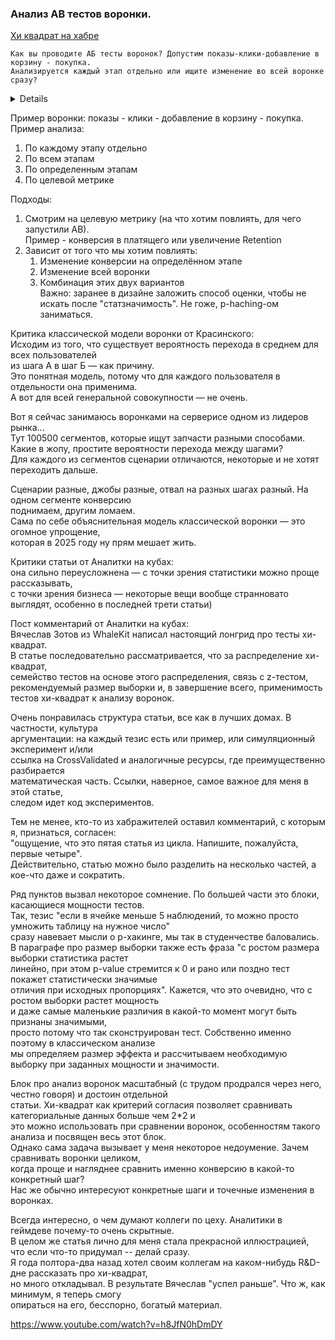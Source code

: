 ### Анализ АВ тестов воронки.

[Хи квадрат  на хабре](https://habr.com/ru/companies/mygames/articles/677074/)  

    Как вы проводите АБ тесты воронок? Допустим показы-клики-добавление в корзину - покупка.
    Анализируется каждый этап отдельно или ищите изменение во всей воронке сразу?
<details>
  
1. В статье неверно предполагается считать конверсию — на практике реальная конверсия   
   по когортам новых, старых и по устройствам будет другая.   
  
2. Конверсии по лендингам в 90% компаний считается не верно и это ставит крест на АБ тестах.  
  Если в расчете конверсий есть систематическая погрешность измерения, связанная с   
  ошибкой определения лендингом в счетчиках аналитики или самописных системах.   

  Статья теоритическая из-за этих предположений не очень применима на практике   

3. Корреляция между этапами воронки на практике под сомнениями (Возможны разные варианты для разных отраслей)
4. 
</details>


Пример воронки: показы - клики - добавление в корзину - покупка.  
Пример анализа:  
1. По каждому этапу отдельно
2. По всем этапам
3. По определенным этапам
4. По целевой метрике

Подходы:  
1. Смотрим на целевую метрику  (на что хотим повлиять, для чего запустили АВ).  
   Пример - конверсия в платящего или увеличение Retention
2. Зависит от того что мы хотим повлиять:  
   1. Изменение конверсии на определённом этапе  
   2. Изменение всей воронки  
   3. Комбинация этих двух вариантов  
   Важно: заранее в дизайне заложить способ оценки, чтобы не искать после "статзначимость".
   Не гоже, p-haching-ом заниматься.

Критика классической модели воронки от Красинского:  
Исходим из того, что существует вероятность перехода в среднем для всех пользователей  
из шага А в шаг Б — как причину.  
Это понятная модель, потому что для каждого пользователя в отдельности она применима.  
А вот для всей генеральной совокупности — не очень.  

Вот я сейчас занимаюсь воронками на серверисе одном из лидеров рынка...  
Тут 100500 сегментов, которые ищут запчасти разными способами.  
Какие в жопу, простите вероятности перехода между шагами?  
Для каждого из сегментов сценарии отличаются, некоторые и не хотят переходить дальше.  

Сценарии разные, джобы разные, отвал на разных шагах разный. На одном сегменте конверсию  
поднимаем, другим ломаем.  
Сама по себе объяснительная модель классической воронки — это огомное упрощение,  
которая в 2025 году ну прям мешает жить.  

Критики статьи от Аналитки на кубах:  
она сильно переусложнена — с точки зрения статистики можно проще рассказывать,  
с точки зрения бизнеса — некоторые вещи вообще странновато выглядят, особенно в последней трети статьи)  

Пост комментарий от Аналитки на кубах:  
Вячеслав Зотов из WhaleKit написал настоящий лонгрид про тесты хи-квадрат.  
В статье последовательно рассматривается, что за распределение хи-квадрат,  
семейство тестов на основе этого распределения, связь с z-тестом,  
рекомендуемый размер выборки и, в завершение всего, применимость тестов хи-квадрат к анализу воронок.  

Очень понравилась структура статьи, все как в лучших домах. В частности, культура  
аргументации: на каждый тезис есть или пример, или симуляционный эксперимент и/или  
ссылка на CrossValidated и аналогичные ресурсы, где преимущественно разбирается  
математическая часть. Ссылки, наверное, самое важное для меня в этой статье,  
следом идет код экспериментов.  

Тем не менее, кто-то из хабражителей оставил комментарий, с которым я, признаться, согласен:  
"ощущение, что это пятая статья из цикла. Напишите, пожалуйста, первые четыре".  
Действительно, статью можно было разделить на несколько частей, а кое-что даже и сократить.  

Ряд пунктов вызвал некоторое сомнение. По большей части это блоки, касающиеся мощности тестов.  
Так, тезис "если в ячейке меньше 5 наблюдений, то можно просто умножить таблицу на нужное число"  
сразу навевает мысли о p-хакинге, мы так в студенчестве баловались.  
В параграфе про размер выборки также есть фраза "с ростом размера выборки статистика растет  
линейно, при этом p-value стремится к 0 и рано или поздно тест покажет статистически значимые  
отличия при исходных пропорциях". Кажется, что это очевидно, что с ростом выборки растет мощность  
и даже самые маленькие различия в какой-то момент могут быть признаны значимыми,  
просто потому что так сконструирован тест. Собственно именно поэтому в классическом анализе  
мы определяем размер эффекта и рассчитываем необходимую выборку при заданных мощности и значимости.  

Блок про анализ воронок масштабный (с трудом продрался через него, честно говоря) и достоин отдельной  
статьи. Хи-квадрат как критерий согласия позволяет сравнивать категориальные данных больше чем 2*2 и  
это можно использовать при сравнении воронок, особенностям такого анализа и посвящен весь этот блок.  
Однако сама задача вызывает у меня некоторое недоумение. Зачем сравнивать воронки целиком,  
когда проще и нагляднее сравнить именно конверсию в какой-то конкретный шаг?  
Нас же обычно интересуют конкретные шаги и точечные изменения в воронках.  

Всегда интересно, о чем думают коллеги по цеху. Аналитики в геймдеве почему-то очень скрытные.  
В целом же статья лично для меня стала прекрасной иллюстрацией, что если что-то придумал -- делай сразу.  
Я года полтора-два назад хотел своим коллегам на каком-нибудь R&D-дне рассказать про хи-квадрат,  
но много откладывал. В результате Вячеслав "успел раньше". Что ж, как минимум, я теперь смогу  
опираться на его, бесспорно, богатый материал.  

https://www.youtube.com/watch?v=h8JfN0hDmDY

